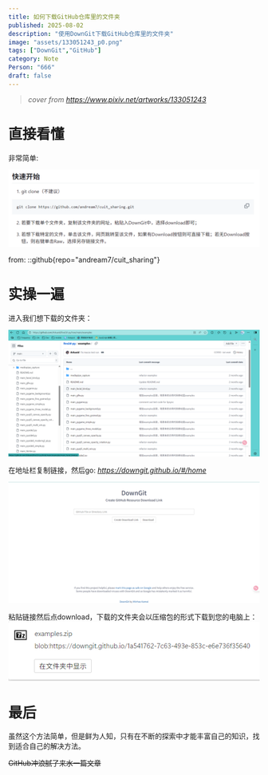 ```yaml
---
title: 如何下载GitHub仓库里的文件夹
published: 2025-08-02
description: "使用DownGit下载GitHub仓库里的文件夹"
image: "assets/133051243_p0.png"
tags: ["DownGit","GitHub"]
category: Note
Person: "666"
draft: false
---
```


> _cover from https://www.pixiv.net/artworks/133051243_

# 直接看懂

非常简单:

![](assets/image.png)

from: 
::github{repo="andream7/cuit_sharing"}

# 实操一遍

进入我们想下载的文件夹：

![](assets/image-1.png)

在地址栏复制链接，然后go: _https://downgit.github.io/#/home_

![](assets/image-2.png)

粘贴链接然后点download，下载的文件夹会以压缩包的形式下载到您的电脑上：
![](assets/image-3.png)

# 最后

虽然这个方法简单，但是鲜为人知，只有在不断的探索中才能丰富自己的知识，找到适合自己的解决方法。

~~GitHub冲浪腻了来水一篇文章~~
